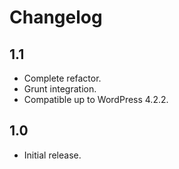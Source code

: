 # Changelog

## 1.1
- Complete refactor.
- Grunt integration.
- Compatible up to WordPress 4.2.2.

## 1.0
- Initial release.
